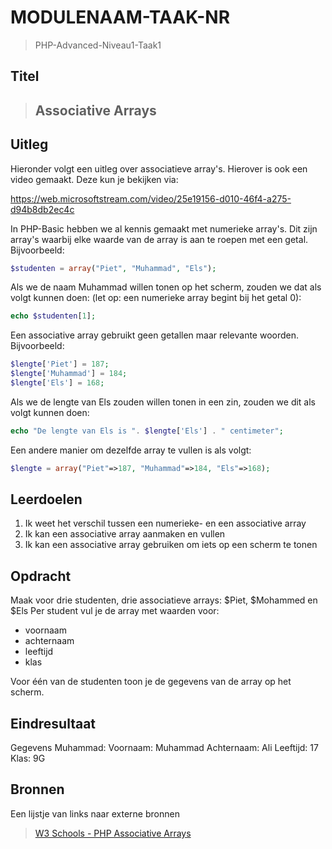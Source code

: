 # MODULENAAM-TAAK-NR

> PHP-Advanced-Niveau1-Taak1

## Titel

> ## Associative Arrays

## Uitleg

Hieronder volgt een uitleg over associatieve array's. Hierover is ook een video gemaakt. Deze kun je bekijken via:

https://web.microsoftstream.com/video/25e19156-d010-46f4-a275-d94b8db2ec4c

In PHP-Basic hebben we al kennis gemaakt met numerieke array's. Dit zijn array's waarbij elke waarde van de array is aan te roepen met een getal. Bijvoorbeeld:
```php
$studenten = array("Piet", "Muhammad", "Els"); 
```
Als we de naam Muhammad willen tonen op het scherm, zouden we dat als volgt kunnen doen: (let op: een numerieke array begint bij het getal 0):

```php
echo $studenten[1];
```

Een associative array gebruikt geen getallen maar relevante woorden. Bijvoorbeeld:
```php
$lengte['Piet'] = 187;
$lengte['Muhammad'] = 184;
$lengte['Els'] = 168;
```
Als we de lengte van Els zouden willen tonen in een zin, zouden we dit als volgt kunnen doen:
```php
echo "De lengte van Els is ". $lengte['Els'] . " centimeter";
```
Een andere manier om dezelfde array te vullen is als volgt:
```php
$lengte = array("Piet"=>187, "Muhammad"=>184, "Els"=>168);
```
## Leerdoelen

1. Ik weet het verschil tussen een numerieke- en een associative array
2. Ik kan een associative array aanmaken en vullen
3. Ik kan een associative array gebruiken om iets op een scherm te tonen

## Opdracht

Maak voor drie studenten, drie associatieve arrays: $Piet, $Mohammed en $Els
Per student vul je de array met waarden voor:
- voornaam
- achternaam
- leeftijd
- klas

Voor één van de studenten toon je de gegevens van de array op het scherm.

## Eindresultaat

Gegevens Muhammad:
Voornaam: Muhammad
Achternaam: Ali
Leeftijd: 17
Klas: 9G

## Bronnen

Een lijstje van links naar externe bronnen

>[W3 Schools - PHP Associative Arrays](https://www.w3schools.com/php/php_arrays_associative.asp)  
